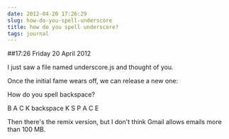 ```yaml
---
date: 2012-04-20 17:26:29
slug: how-do-you-spell-underscore
title: how do you spell underscore?
tags: journal
---
```


##17:26 Friday 20 April 2012

I just saw a file named underscore.js and thought of you.

Once the initial fame wears off, we can release a new one:

How do you spell backspace?

B A C K backspace K S P A C E

Then there's the remix version, but I don't think Gmail allows emails more than 100 MB.
